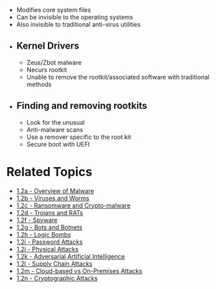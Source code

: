 - Modifies core system files
- Can be invisible to the operating systems
- Also invisible to traditional anti-virus utilities
- ## Kernel Drivers
	- Zeus/Zbot malware
	- Necurs rootkit
	- Unable to remove the rootkit/associated software with traditional methods
- ## Finding and removing rootkits
	- Look for the unusual
	- Anti-malware scans
	- Use a remover specific to the root kit
	- Secure boot with UEFI

# Related Topics
- [1.2a - Overview of Malware](1.2a-Overview-of-Malware.md)
- [1.2b - Viruses and Worms](1.2b-Viruses-and-Worms.md)
- [1.2c - Ransomware and Crypto-malware](1.2c-Ransomware-and-Crypto-malware.md)
- [1.2d - Trojans and RATs](1.2d-Trojans-and-RATs.md)
- [1.2f - Spyware](1.2f-Spyware.md)
- [1.2g - Bots and Botnets](1.2g-Bots-and-Botnets.md)
- [1.2h - Logic Bombs](1.2h-Logic-Bombs.md)
- [1.2i - Password Attacks](1.2i-Password-Attacks.md)
- [1.2j - Physical Attacks](1.2j-Physical-Attacks.md)
- [1.2k - Adversarial Artificial Intelligence](1.2k-Adversarial-Artificial-Intelligence.md)
- [1.2l - Supply Chain Attacks](1.2l-Supply-Chain-Attacks.md)
- [1.2m - Cloud-based vs On-Premises Attacks](1.2m-Cloud-based-vs-On-Premises-Attacks.md)
- [1.2n - Cryptographic Attacks](1.2n-Cryptographic-Attacks.md)